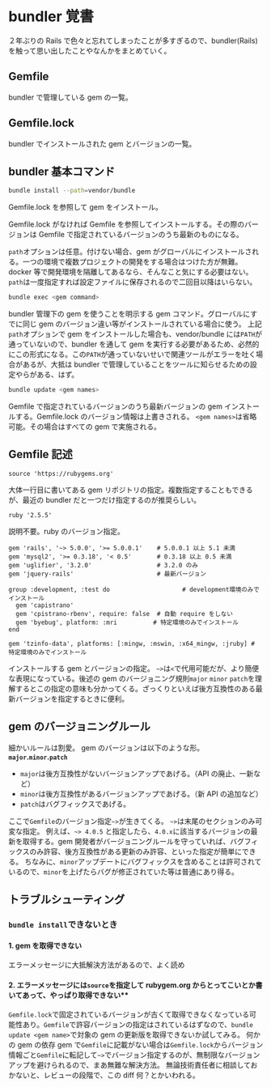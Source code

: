 # bundler 覚書

２年ぶりの Rails で色々と忘れてしまったことが多すぎるので、bundler(Rails)を触って思い出したことやなんかをまとめていく。

## Gemfile

bundler で管理している gem の一覧。

## Gemfile.lock

bundler でインストールされた gem とバージョンの一覧。

## bundler 基本コマンド

```zsh
bundle install --path=vendor/bundle
```

Gemfile.lock を参照して gem をインストール。

Gemfile.lock がなければ Gemfile を参照してインストールする。その際のバージョンは Gemfile で指定されているバージョンのうち最新のものになる。

`path`オプションは任意。付けない場合、gem がグローバルにインストールされる。一つの環境で複数プロジェクトの開発をする場合はつけた方が無難。docker 等で開発環境を隔離してあるなら、そんなこと気にする必要はない。`path`は一度指定すれば設定ファイルに保存されるので二回目以降はいらない。

```zsh
bundle exec <gem command>
```

bundler 管理下の gem を使うことを明示する gem コマンド。グローバルにすでに同じ gem のバージョン違い等がインストールされている場合に使う。
上記`path`オプションで gem をインストールした場合も、vendor/bundle には`PATH`が通っていないので、bundler を通して gem を実行する必要があるため、必然的にこの形式になる。この`PATH`が通っていないせいで関連ツールがエラーを吐く場合があるが、大抵は bundler で管理していることをツールに知らせるための設定やらがある、はず。

```zsh
bundle update <gem names>
```

Gemfile で指定されているバージョンのうち最新バージョンの gem インストールする。Gemfile.lock のバージョン情報は上書きされる。
`<gem names>`は省略可能。その場合はすべての gem で実施される。

## Gemfile 記述

```Gemfile
source 'https://rubygems.org'
```

大体一行目に書いてある gem リポジトリの指定。複数指定することもできるが、最近の bundler だと一つだけ指定するのが推奨らしい。

```Gemfile
ruby '2.5.5'
```

説明不要。ruby のバージョン指定。

```Gemfile
gem 'rails', '~> 5.0.0', '>= 5.0.0.1'    # 5.0.0.1 以上 5.1 未満
gem 'mysql2', '>= 0.3.18', '< 0.5'       # 0.3.18 以上 0.5 未満
gem 'uglifier', '3.2.0'                  # 3.2.0 のみ
gem 'jquery-rails'                       # 最新バージョン

group :development, :test do                    # development環境のみでインストール
  gem 'capistrano'
  gem 'cpistrano-rbenv', require: false  # 自動 require をしない
  gem 'byebug', platform: :mri　　　　　　# 特定環境のみでインストール
end

gem 'tzinfo-data', platforms: [:mingw, :mswin, :x64_mingw, :jruby] # 特定環境のみでインストール
```

インストールする gem とバージョンの指定。
`~>`は`<`で代用可能だが、より簡便な表現になっている。後述の gem のバージョニング規則`major` `minor` `patch`を理解するとこの指定の意味も分かってくる。ざっくりといえば後方互換性のある最新バージョンを指定するときに便利。

## gem のバージョニングルール

細かいルールは割愛。
gem のバージョンは以下のような形。
**`major`.`minor`.`patch`**

- `major`は後方互換性がないバージョンアップであげる。（API の廃止、一新など）
- `minor`は後方互換性があるバージョンアップであげる。（新 API の追加など）
- `patch`はバグフィックスであげる。

ここで`Gemfile`のバージョン指定`~>`が生きてくる。
`~>`は末尾のセクションのみ可変な指定。
例えば、`~> 4.0.5` と指定したら、`4.0.x`に該当するバージョンの最新を取得する。gem 開発者がバージョニングルールを守っていれば、バグフィックスのみ許容、後方互換性がある更新のみ許容、といった指定が簡単にできる。
ちなみに、`minor`アップデートにバグフィックスを含めることは許可されているので、`minor`を上げたらバグが修正されていた等は普通にあり得る。

## トラブルシューティング

### `bundle install`できないとき

#### 1. gem を取得できない

エラーメッセージに大抵解決方法があるので、よく読め

#### 2. エラーメッセージには`source`を指定して rubygem.org からとってこいとか書いてあって、やっぱり取得できない\*\*

`Gemfile.lock`で固定されているバージョンが古くて取得できなくなっている可能性あり。`Gemfile`で許容バージョンの指定はされているはずなので、`bundle update <gem name>`で対象の gem の更新版を取得できないか試してみる。
何かの gem の依存 gem で`Gemfile`に記載がない場合は`Gemfile.lock`からバージョン情報ごと`Gemfile`に転記して`~>`でバージョン指定するのが、無制限なバージョンアップを避けられるので、まあ無難な解決方法。
無論技術責任者に相談しておかないと、レビューの段階で、この diff 何？とかいわれる。
